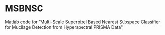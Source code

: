 # MSBNSC
Matlab code for "Multi-Scale Superpixel Based Nearest Subspace Classifier for Mucilage Detection from Hyperspectral PRISMA Data"
